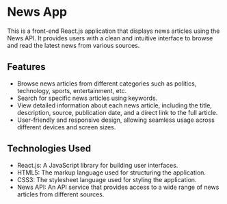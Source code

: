 # News App

<!-- ![News App Screenshot](screenshot.png) -->

This is a front-end React.js application that displays news articles using the News API. It provides users with a clean and intuitive interface to browse and read the latest news from various sources.

## Features

- Browse news articles from different categories such as politics, technology, sports, entertainment, etc.
- Search for specific news articles using keywords.
- View detailed information about each news article, including the title, description, source, publication date, and a direct link to the full article.
- User-friendly and responsive design, allowing seamless usage across different devices and screen sizes.

## Technologies Used

- React.js: A JavaScript library for building user interfaces.
- HTML5: The markup language used for structuring the application.
- CSS3: The stylesheet language used for styling the application.
- News API: An API service that provides access to a wide range of news articles from different sources.


